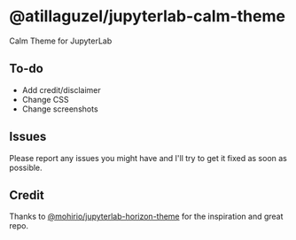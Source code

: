 # @atillaguzel/jupyterlab-calm-theme

Calm Theme for JupyterLab

## To-do

- Add credit/disclaimer
- Change CSS
- Change screenshots

## Issues
Please report any issues you might have and I'll try to get it fixed as soon as possible.

## Credit

Thanks to [@mohirio/jupyterlab-horizon-theme](https://github.com/mohirio/jupyterlab-horizon-theme) for the inspiration and great repo.
